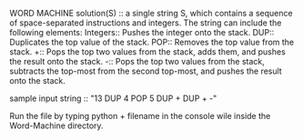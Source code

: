 WORD MACHINE
solution(S) :: a single string S, which contains a sequence of space-separated instructions and integers. The string can include the following elements:
Integers:: Pushes the integer onto the stack.
DUP:: Duplicates the top value of the stack.
POP:: Removes the top value from the stack.
+:: Pops the top two values from the stack, adds them, and pushes the result onto the stack.
-:: Pops the top two values from the stack, subtracts the top-most from the second top-most, and pushes the result onto the stack.

sample input string :: "13 DUP 4 POP 5 DUP + DUP + -"

Run the file by typing python + filename in the console wile inside the Word-Machine directory.